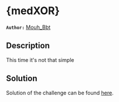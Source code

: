 # {medXOR}

**`Author:`** [Mouh_Bbt](https://github.com/MouhBbt)

## Description

This time it's not that simple 

## Solution

Solution of the challenge can be found [here](solution/sol.py).




